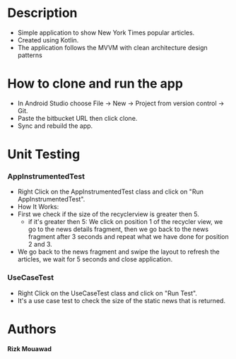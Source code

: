 # Description

- Simple application to show New York Times popular articles.
- Created using Kotlin.
- The application follows the MVVM with clean architecture design patterns

# How to clone and run the app

- In Android Studio choose File -> New -> Project from version control -> Git.
- Paste the bitbucket URL then click clone.
- Sync and rebuild the app.

# Unit Testing

### AppInstrumentedTest

- Right Click on the AppInstrumentedTest class and click on "Run AppInstrumentedTest".
- How It Works:
- First we check if the size of the recyclerview is greater then 5.
  - if it's greater then 5: We click on position 1 of the recycler view, we go to the news details fragment, then we go back to the news fragment after 3 seconds and repeat what we have done for position 2 and 3.
- We go back to the news fragment and swipe the layout to refresh the articles, we wait for 5 seconds and close application.

### UseCaseTest

- Right Click on the UseCaseTest class and click on "Run Test".
- It's a use case test to check the size of the static news that is returned. 

# Authors

**Rizk Mouawad**